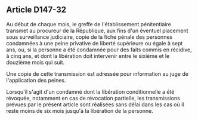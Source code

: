 Article D147-32
----
Au début de chaque mois, le greffe de l'établissement pénitentiaire transmet au
procureur de la République, aux fins d'un éventuel placement sous surveillance
judiciaire, copie de la fiche pénale des personnes condamnées à une peine
privative de liberté supérieure ou égale à sept ans, ou, si la personne a été
condamnée pour des faits commis en récidive, à cinq ans, et dont la libération
doit intervenir entre le sixième et le douzième mois qui suit.

Une copie de cette transmission est adressée pour information au juge de
l'application des peines.

Lorsqu'il s'agit d'un condamné dont la libération conditionnelle a été révoquée,
notamment en cas de révocation partielle, les transmissions prévues par le
présent article sont réalisées sans délai dans les cas où il reste moins de six
mois jusqu'à la libération de la personne.
